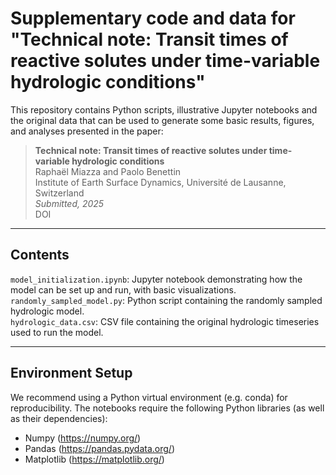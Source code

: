 # Supplementary code and data for "Technical note: Transit times of reactive solutes under time-variable hydrologic conditions"

This repository contains Python scripts, illustrative Jupyter notebooks and the original data that can be used to generate some basic results, figures, and analyses presented in the paper:

> **Technical note: Transit times of reactive solutes under time-variable hydrologic conditions**  
> Raphaël Miazza and Paolo Benettin  
> Institute of Earth Surface Dynamics, Université de Lausanne, Switzerland  
> _Submitted, 2025_  
> DOI

---

## Contents

`model_initialization.ipynb`: Jupyter notebook demonstrating how the model can be set up and run, with basic visualizations.  
`randomly_sampled_model.py`: Python script containing the randomly sampled hydrologic model.  
`hydrologic_data.csv`: CSV file containing the original hydrologic timeseries used to run the model.

---

## Environment Setup

We recommend using a Python virtual environment (e.g. conda) for reproducibility. The notebooks require the following Python libraries (as well as their dependencies):
- Numpy (https://numpy.org/)
- Pandas (https://pandas.pydata.org/)
- Matplotlib (https://matplotlib.org/)
